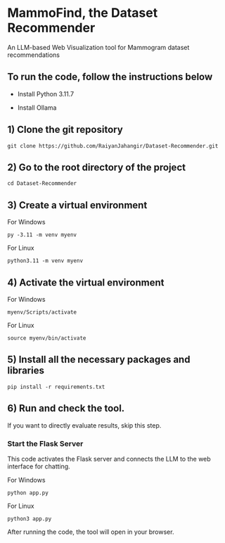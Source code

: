 # MammoFind, the Dataset Recommender
An LLM-based Web Visualization tool for Mammogram dataset recommendations 

## To run the code, follow the instructions below

- Install Python 3.11.7

- Install Ollama
  
## 1) Clone the git repository
```
git clone https://github.com/RaiyanJahangir/Dataset-Recommender.git
```

## 2) Go to the root directory of the project
```
cd Dataset-Recommender
```

## 3) Create a virtual environment 

For Windows
```
py -3.11 -m venv myenv  
```

For Linux
```
python3.11 -m venv myenv 
```

## 4) Activate the virtual environment 

For Windows
```
myenv/Scripts/activate
```

For Linux
```
source myenv/bin/activate
```

## 5) Install all the necessary packages and libraries
```
pip install -r requirements.txt
```

## 6) Run and check the tool. 
If you want to directly evaluate results, skip this step. 

### Start the Flask Server 
This code activates the Flask server and connects the LLM to the web interface for chatting.

For Windows
```
python app.py
```

For Linux
```
python3 app.py
```

After running the code, the tool will open in your browser.

